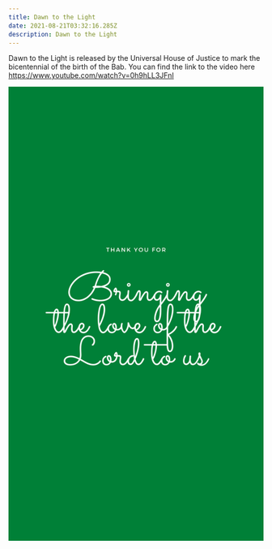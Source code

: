 ```yaml
---
title: Dawn to the Light
date: 2021-08-21T03:32:16.285Z
description: Dawn to the Light
---
```

Dawn to the Light is released by the Universal House of Justice to mark the bicentennial of the birth of the Bab.  You can find the link to the video here <https://www.youtube.com/watch?v=0h9hLL3JFnI>

![Dawn to the Light](2.png "Dawn to the Light")